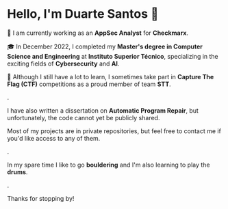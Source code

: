 # Hello, I'm Duarte Santos 👋

💼 I am currently working as an **AppSec Analyst** for **Checkmarx**.

🎓 In December 2022, I completed my **Master's degree in Computer Science and Engineering** at **Instituto Superior Técnico**, specializing in the exciting fields of **Cybersecurity** and **AI**.

🚩 Although I still have a lot to learn, I sometimes take part in **Capture The Flag (CTF)** competitions as a proud member of team **STT**.

.

I have also written a dissertation on **Automatic Program Repair**, but unfortunately, the code cannot yet be publicly shared.

Most of my projects are in private repositories, but feel free to contact me if you'd like access to any of them.

.

In my spare time I like to go **bouldering** and I'm also learning to play the **drums**.

.

Thanks for stopping by!
